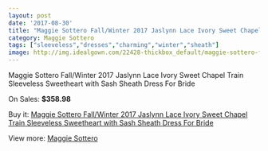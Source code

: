 ```yaml
---
layout: post
date: '2017-08-30'
title: "Maggie Sottero Fall/Winter 2017 Jaslynn Lace Ivory Sweet Chapel Train Sleeveless Sweetheart with Sash Sheath Dress For Bride"
category: Maggie Sottero
tags: ["sleeveless","dresses","charming","winter","sheath"]
image: http://img.idealgown.com/22428-thickbox_default/maggie-sottero-fall-winter-2017-jaslynn-lace-ivory-sweet-chapel-train-sleeveless-sweetheart-with-sash-sheath-dress-for-bride.jpg
---
```

Maggie Sottero Fall/Winter 2017 Jaslynn Lace Ivory Sweet Chapel Train Sleeveless Sweetheart with Sash Sheath Dress For Bride

On Sales: **$358.98**
<a href="https://www.idealgown.com/en/maggie-sottero/8651-maggie-sottero-fall-winter-2017-jaslynn-lace-ivory-sweet-chapel-train-sleeveless-sweetheart-with-sash-sheath-dress-for-bride.html"><amp-img layout="responsive" width="600" height="600" src="//img.idealgown.com/22428-thickbox_default/maggie-sottero-fall-winter-2017-jaslynn-lace-ivory-sweet-chapel-train-sleeveless-sweetheart-with-sash-sheath-dress-for-bride.jpg" alt="Maggie Sottero Fall/Winter 2017 Jaslynn Lace Ivory Sweet Chapel Train Sleeveless Sweetheart with Sash Sheath Dress For Bride 0" /></a>
<a href="https://www.idealgown.com/en/maggie-sottero/8651-maggie-sottero-fall-winter-2017-jaslynn-lace-ivory-sweet-chapel-train-sleeveless-sweetheart-with-sash-sheath-dress-for-bride.html"><amp-img layout="responsive" width="600" height="600" src="//img.idealgown.com/22432-thickbox_default/maggie-sottero-fall-winter-2017-jaslynn-lace-ivory-sweet-chapel-train-sleeveless-sweetheart-with-sash-sheath-dress-for-bride.jpg" alt="Maggie Sottero Fall/Winter 2017 Jaslynn Lace Ivory Sweet Chapel Train Sleeveless Sweetheart with Sash Sheath Dress For Bride 1" /></a>
<a href="https://www.idealgown.com/en/maggie-sottero/8651-maggie-sottero-fall-winter-2017-jaslynn-lace-ivory-sweet-chapel-train-sleeveless-sweetheart-with-sash-sheath-dress-for-bride.html"><amp-img layout="responsive" width="600" height="600" src="//img.idealgown.com/22431-thickbox_default/maggie-sottero-fall-winter-2017-jaslynn-lace-ivory-sweet-chapel-train-sleeveless-sweetheart-with-sash-sheath-dress-for-bride.jpg" alt="Maggie Sottero Fall/Winter 2017 Jaslynn Lace Ivory Sweet Chapel Train Sleeveless Sweetheart with Sash Sheath Dress For Bride 2" /></a>
<a href="https://www.idealgown.com/en/maggie-sottero/8651-maggie-sottero-fall-winter-2017-jaslynn-lace-ivory-sweet-chapel-train-sleeveless-sweetheart-with-sash-sheath-dress-for-bride.html"><amp-img layout="responsive" width="600" height="600" src="//img.idealgown.com/22430-thickbox_default/maggie-sottero-fall-winter-2017-jaslynn-lace-ivory-sweet-chapel-train-sleeveless-sweetheart-with-sash-sheath-dress-for-bride.jpg" alt="Maggie Sottero Fall/Winter 2017 Jaslynn Lace Ivory Sweet Chapel Train Sleeveless Sweetheart with Sash Sheath Dress For Bride 3" /></a>
<a href="https://www.idealgown.com/en/maggie-sottero/8651-maggie-sottero-fall-winter-2017-jaslynn-lace-ivory-sweet-chapel-train-sleeveless-sweetheart-with-sash-sheath-dress-for-bride.html"><amp-img layout="responsive" width="600" height="600" src="//img.idealgown.com/22429-thickbox_default/maggie-sottero-fall-winter-2017-jaslynn-lace-ivory-sweet-chapel-train-sleeveless-sweetheart-with-sash-sheath-dress-for-bride.jpg" alt="Maggie Sottero Fall/Winter 2017 Jaslynn Lace Ivory Sweet Chapel Train Sleeveless Sweetheart with Sash Sheath Dress For Bride 4" /></a>

Buy it: [Maggie Sottero Fall/Winter 2017 Jaslynn Lace Ivory Sweet Chapel Train Sleeveless Sweetheart with Sash Sheath Dress For Bride](https://www.idealgown.com/en/maggie-sottero/8651-maggie-sottero-fall-winter-2017-jaslynn-lace-ivory-sweet-chapel-train-sleeveless-sweetheart-with-sash-sheath-dress-for-bride.html "Maggie Sottero Fall/Winter 2017 Jaslynn Lace Ivory Sweet Chapel Train Sleeveless Sweetheart with Sash Sheath Dress For Bride")

View more: [Maggie Sottero](https://www.idealgown.com/en/45-maggie-sottero "Maggie Sottero")
